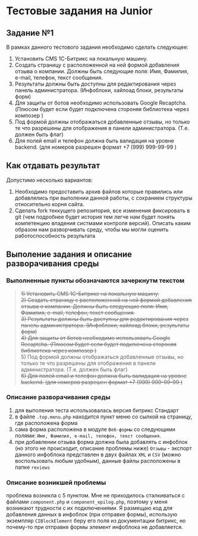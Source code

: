 # Тестовые задания на Junior


## Задание №1

В рамках данного тестового задания необходимо сделать следующее:

1) Установить CMS 1С-Битрикс на локальную машину. 
2) Создать страницу с расположенной на ней формой добавления отзыва о компании. Должны быть следующие поля: Имя, Фамилия, e-mail, телефон, текст сообщения. 
3) Результаты должны быть доступны для редактирования через панель администратора. (Инфоблоки, хайлоад блоки, результаты форм)
4) Для защиты от ботов необходимо использовать Google Recaptcha. (Плюсом будет если будет подключена стороняя библиотека через композер )
5) Под формой должны отображаться добавленные отзывы, но только те что разрешены для отображения в панели администратора. (Т.е. должен быть флаг)
6) Для полей email и телефон должна быть валидация на уровне backend. (для номеров разрешен формат +7 (999) 999-99-99 )


##  Как отдавать результат
Допустимо несколько вариантов:
1) Необходимо предоставить архив файлов которые правились или добавлялись при выполении данной работы, с сохранием структуры относительно корня сайта. 
2) Сделать fork теккущего репозитория, все изменения фиксировать в git (чем подробнее будет история тем легче нам будет понять компетенцию владения систмами контроля версий). Описать каким образом нам разворчивать среду, чтобы мы могли оценить работоспособность результата

## Выполение задания и описание разворачивания среды

### Выполненные пункты обозначаются зачеркнутм текстом
>~~1) Установить CMS 1С-Битрикс на локальную машину.~~  
>~~2) Создать страницу с расположенной на ней формой добавления отзыва о компании. Должны быть следующие поля: Имя, Фамилия, e-mail, телефон, текст сообщения.~~  
>~~3) Результаты должны быть доступны для редактирования через панель администратора. (Инфоблоки, хайлоад блоки, результаты форм)~~  
>~~4) Для защиты от ботов необходимо использовать Google Recaptcha. (Плюсом будет если будет подключена стороняя библиотека через композер )~~  
>5) Под формой должны отображаться добавленные отзывы, но только те что разрешены для отображения в панели администратора. (Т.е. должен быть флаг)  
>~~6) Для полей email и телефон должна быть валидация на уровне backend. (для номеров разрешен формат +7 (999) 999-99-99 )~~  

### Описание разворачивания среды
1. для выполения теста использовалась версия битрикс Стандарт
1. в файле `.top.menu.php` находится пункт меню со сылкой на страницу, где расположена форма
1. сама форма расположена в модуле `Веб-формы` со следующими полями: `Имя, Фамилия, e-mail, телефон, текст сообщения`.
1. при добавлении отзыва форма должна была добавлять с инфоблок (но этого не происходит, описание проблемы ниже) `Отзывы` - экспорт данного инфоблока представлен в двух файлах `XML` и `CSV` (можно воспользовать любым удобным), данные файлы расположены в папке `reviews`

### Описание возникшей проблемы
проблема возникла с 5 пунктом. Мне не приходилось сталкиваться с файлами `component.php` и `component_epilog.php`, поэтому у меня возникают трудности с их подключениями. Я размещаю код для добавления данных в инфоблок (при отправке формы), использую экземпляр `CIBlockElement` беру его поля из документации битрикс, но почему-то при отправке формы элемент инфоблока не добавляется.
